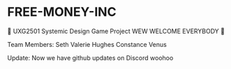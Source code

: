 # FREE-MONEY-INC
🎊  UXG2501 Systemic Design Game Project WEW WELCOME EVERYBODY 🎊

Team Members:
Seth
Valerie
Hughes
Constance 
Venus

Update: Now we have github updates on Discord woohoo
